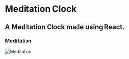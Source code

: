 # Meditation Clock

## A Meditation Clock made using React.

### [Meditation](https://meditation-clock.netlify.app/)

![Meditation](../../react-code-167/my-react-app/src/assets/meditation.png)
